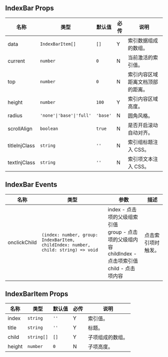 ## IndexBar Props

| 名称          | 类型                     | 默认值   | 必传 | 说明                             |
| ------------- | ------------------------ | -------- | ---- | -------------------------------- |
| data          | `IndexBarItem[]`         | `[]`     | Y    | 索引数据组成的数组。             |
| current       | `number`                 | `0`      | N    | 当前激活的索引值。               |
| top           | `number`                 | `0`      | N    | 索引内容区域距离文档顶部的距离。 |
| height        | `number`                 | `100`    | Y    | 索引内容区域高度。               |
| radius        | `'none'\|'base'\|'full'` | `'base'` | N    | 圆角风格。                       |
| scrollAlign   | `boolean`                | `true`   | N    | 是否开启滚动自动对齐。           |
| titleInjClass | `string`                 | `''`     | N    | 索引组标题注入 CSS。             |
| textInjClass  | `string`                 | `''`     | N    | 索引项文本注入 CSS。             |

## IndexBar Events

| 名称         | 类型                                                                              | 参数                                                                                                                | 描述               |
| ------------ | --------------------------------------------------------------------------------- | ------------------------------------------------------------------------------------------------------------------- | ------------------ |
| onclickChild | `(index: number, group: IndexBarItem, childIndex: number, child: string) => void` | index - 点击项的父级组索引值<br />group - 点击项的父级组内容<br />childIndex - 点击项索引值<br />child - 点击项内容 | 点击索引项时触发。 |

## IndexBarItem Props

| 名称   | 类型       | 默认值 | 必传 | 说明             |
| ------ | ---------- | ------ | ---- | ---------------- |
| index  | `string`   | `''`   | Y    | 索引值。         |
| title  | `string`   | `''`   | Y    | 标题。           |
| child  | `string[]` | `[]`   | Y    | 子项组成的数组。 |
| height | `number`   | `0`    | N    | 子项高度。       |
